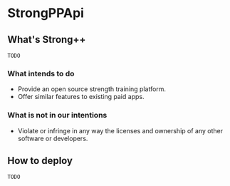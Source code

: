 # StrongPPApi
## What's Strong++

``TODO``

### What intends to do

- Provide an open source strength training platform.
- Offer similar features to existing paid apps.

### What is not in our intentions

- Violate or infringe in any way the licenses and ownership of any other software or developers.

## How to deploy

``TODO``

